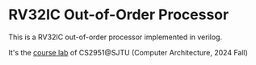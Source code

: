 # RV32IC Out-of-Order Processor

This is a RV32IC out-of-order processor implemented in verilog.

It's the [course lab](https://github.com/ACMClassCourse-2023/CPU2024) of CS2951@SJTU (Computer Architecture, 2024 Fall)
